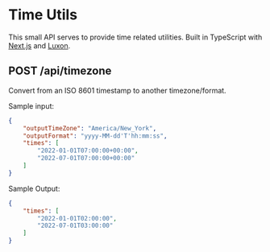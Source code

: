 # Time Utils
This small API serves to provide time related utilities.
Built in TypeScript with [Next.js](https://nextjs.org/) and [Luxon](https://moment.github.io/luxon/#/?id=luxon).

## POST /api/timezone
Convert from an ISO 8601 timestamp to another timezone/format.

Sample input:
```json
{
	"outputTimeZone": "America/New_York",
	"outputFormat": "yyyy-MM-dd'T'hh:mm:ss",
	"times": [
		"2022-01-01T07:00:00+00:00",
		"2022-07-01T07:00:00+00:00"
	]
}
```

Sample Output:
```json
{
	"times": [
		"2022-01-01T02:00:00",
		"2022-07-01T03:00:00"
	]
}
```
